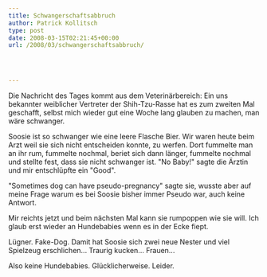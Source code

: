 ```yaml
---
title: Schwangerschaftsabbruch
author: Patrick Kollitsch
type: post
date: 2008-03-15T02:21:45+00:00
url: /2008/03/schwangerschaftsabbruch/




---
```

Die Nachricht des Tages kommt aus dem Veterinärbereich: Ein uns bekannter weiblicher Vertreter der Shih-Tzu-Rasse hat es zum zweiten Mal geschafft, selbst mich wieder gut eine Woche lang glauben zu machen, man wäre schwanger. 

Soosie ist so schwanger wie eine leere Flasche Bier. Wir waren heute beim Arzt weil sie sich nicht entscheiden konnte, zu werfen. Dort fummelte man an ihr rum, fummelte nochmal, beriet sich dann länger, fummelte nochmal und stellte fest, dass sie nicht schwanger ist. "No Baby!" sagte die Ärztin und mir entschlüpfte ein "Good". 

"Sometimes dog can have pseudo-pregnancy" sagte sie, wusste aber auf meine Frage warum es bei Soosie bisher immer Pseudo war, auch keine Antwort. 

Mir reichts jetzt und beim nächsten Mal kann sie rumpoppen wie sie will. Ich glaub erst wieder an Hundebabies wenn es in der Ecke fiept.

Lügner. Fake-Dog. Damit hat Soosie sich zwei neue Nester und viel Spielzeug erschlichen... Traurig kucken... Frauen...

Also keine Hundebabies. Glücklicherweise. Leider.
